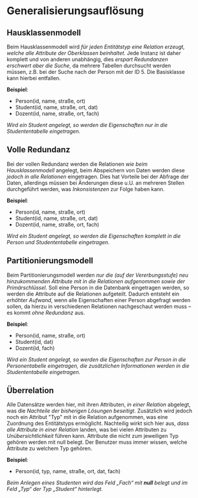 # Generalisierungsauflösung
## Hausklassenmodell
Beim Hausklassenmodell wird *für jeden Entitätstyp eine Relation erzeugt, welche alle Attribute der Oberklassen beinhaltet*. Jede Instanz ist daher komplett und von anderen unabhängig, dies *erspart Redundanzen erschwert aber die Suche*, da mehrere Tabellen durchsucht werden müssen, z.B. bei der Suche nach der Person mit der ID 5. Die Basisklasse kann hierbei entfallen.

**Beispiel**:
- Person(id, name, straße, ort)
- Student(id, name, straße, ort, dat)
- Dozent(id, name, straße, ort, fach)

*Wird ein Student angelegt, so werden die Eigenschaften nur in die Studententabelle eingetragen.*

## Volle Redundanz
Bei der vollen Redundanz werden die Relationen *wie beim Hausklassenmodell* angelegt, beim Abspeichern von Daten werden diese *jedoch in alle Relationen* eingetragen. Dies hat Vorteile bei der Abfrage der Daten, allerdings müssen bei Änderungen diese u.U. an mehreren Stellen durchgeführt werden, was *Inkonsistenzen* zur Folge haben kann.

**Beispiel**:
- Person(id, name, straße, ort)
- Student(id, name, straße, ort, dat)
- Dozent(id, name, straße, ort, fach)

*Wird ein Student angelegt, so werden die Eigenschaften komplett in die Person und Studententabelle eingetragen.*

## Partitionierungsmodell
Beim Partitionierungsmodell werden *nur die (auf der Vererbungsstufe) neu hinzukommenden Attribute mit in die Relationen aufgenommen sowie der Primärschlüssel*. Soll eine Person in die Datenbank eingetragen werden, so werden die Attribute auf die Relationen aufgeteilt. Dadurch entsteht ein *erhöhter Aufwand*, wenn alle Eigenschaften einer Person abgefragt werden sollen, da hierzu in verschiedenen Relationen nachgeschaut werden muss – es kommt *ohne Redundanz* aus.

**Beispiel**:
- Person(id, name, straße, ort)
- Student(id, dat)
- Dozent(id, fach)

*Wird ein Student angelegt, so werden die Eigenschaften zur Person in die Personentabelle eingetragen, die zusätzlichen Informationen werden in die Studententabelle eingetragen.*

## Überrelation

Alle Datensätze werden hier, mit ihren Attributen, *in einer Relation* abgelegt, was die *Nachteile der bisherigen Lösungen beseitigt*. Zusätzlich wird jedoch noch ein Attribut "Typ" mit in die Relation aufgenommen, was eine Zuordnung des Entitätstyps ermöglicht. Nachteilig wirkt sich hier aus, *dass alle Attribute in einer Relation* landen, was bei vielen Attributen zu *Unübersichtlichkeit* führen kann. Attribute die nicht zum jeweiligen Typ gehören werden mit null belegt. Der Benutzer muss immer wissen, welche Attribute zu welchem Typ gehören.

**Beispiel**:
- Person(id, typ, name, straße, ort, dat, fach)

*Beim Anlegen eines Studenten wird das Feld „Fach“ mit __null__ belegt und im Feld „Typ“ der Typ „Student“ hinterlegt.*
